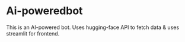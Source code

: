 # Ai-poweredbot
This is an AI-powered bot. Uses hugging-face API to fetch data &amp; uses streamlit for frontend.
